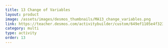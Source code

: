 ```yaml
---
title: 13 Change of Variables
layout: product
image: /assets/images/desmos_thumbnails/MA13_change_variables.png
link: https://teacher.desmos.com/activitybuilder/custom/649ef1105e4f3239857eb93d?collections=649eec72f2170f472fb8c791
category: multi
type: activity
order: 13
---
```

